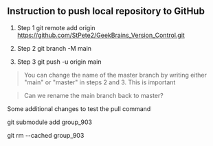 ## Instruction to push local repository to GitHub

1. Step 1
git remote add origin https://github.com/StPete2/GeekBrains_Version_Control.git

2. Step 2
git branch -M main

3. Step 3 
git push -u origin main

> You can change the name of the master branch by writing either "main" or "master" in steps 2 and 3. This is important

> Can we rename the main branch back to master?

Some additional changes to test the pull command

git submodule add <url> group_903

git rm --cached group_903
